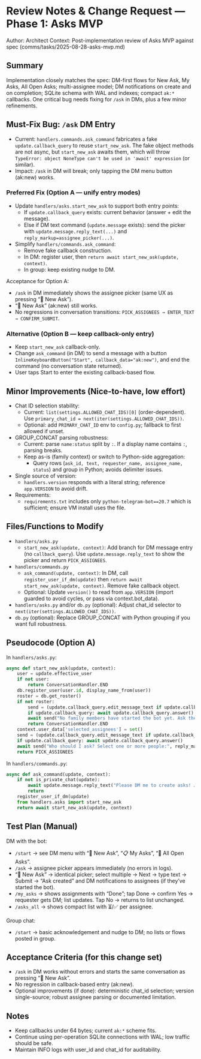 # Review Notes & Change Request — Phase 1: Asks MVP

Author: Architect
Context: Post-implementation review of Asks MVP against spec (comms/tasks/2025-08-28-asks-mvp.md)

## Summary
Implementation closely matches the spec: DM-first flows for New Ask, My Asks, All Open Asks; multi-assignee model; DM notifications on create and on completion; SQLite schema with WAL and indexes; compact `ak:*` callbacks. One critical bug needs fixing for `/ask` in DMs, plus a few minor refinements.

## Must-Fix Bug: `/ask` DM Entry
- Current: `handlers.commands.ask_command` fabricates a fake `update.callback_query` to reuse `start_new_ask`. The fake object methods are not async, but `start_new_ask` awaits them, which will throw `TypeError: object NoneType can't be used in 'await' expression` (or similar).
- Impact: `/ask` in DM will break; only tapping the DM menu button (ak:new) works.

### Preferred Fix (Option A — unify entry modes)
- Update `handlers/asks.start_new_ask` to support both entry points:
  - If `update.callback_query` exists: current behavior (answer + edit the message).
  - Else if DM text command (`update.message` exists): send the picker with `update.message.reply_text(...)` and `reply_markup=assignee_picker(...)`.
- Simplify `handlers/commands.ask_command`:
  - Remove fake callback construction.
  - In DM: register user, then `return await start_new_ask(update, context)`.
  - In group: keep existing nudge to DM.

Acceptance for Option A:
- `/ask` in DM immediately shows the assignee picker (same UX as pressing “📝 New Ask”).
- “📝 New Ask” (ak:new) still works.
- No regressions in conversation transitions: `PICK_ASSIGNEES → ENTER_TEXT → CONFIRM_SUBMIT`.

### Alternative (Option B — keep callback-only entry)
- Keep `start_new_ask` callback-only.
- Change `ask_command` (in DM) to send a message with a button `InlineKeyboardButton("Start", callback_data="ak:new")`, and end the command (no conversation state returned).
- User taps Start to enter the existing callback-based flow.

## Minor Improvements (Nice-to-have, low effort)
- Chat ID selection stability:
  - Current: `list(settings.ALLOWED_CHAT_IDS)[0]` (order-dependent). Use `primary_chat_id = next(iter(settings.ALLOWED_CHAT_IDS))`.
  - Optional: add `PRIMARY_CHAT_ID` env to `config.py`; fallback to first allowed if unset.
- GROUP_CONCAT parsing robustness:
  - Current: parse `name:status` split by `:`. If a display name contains `:`, parsing breaks.
  - Keep as-is (family context) or switch to Python-side aggregation:
    - Query rows (`ask_id, text, requester_name, assignee_name, status`) and group in Python; avoids delimiter issues.
- Single source of version:
  - `handlers.version` responds with a literal string; reference `app.VERSION` to avoid drift.
- Requirements:
  - `requirements.txt` includes only `python-telegram-bot==20.7` which is sufficient; ensure VM install uses the file.

## Files/Functions to Modify
- `handlers/asks.py`
  - `start_new_ask(update, context)`: Add branch for DM message entry (no `callback_query`). Use `update.message.reply_text` to show the picker and return `PICK_ASSIGNEES`.
- `handlers/commands.py`
  - `ask_command(update, context)`: In DM, call `register_user_if_dm(update)` then `return await start_new_ask(update, context)`. Remove fake callback object.
  - Optional: Update `version()` to read from `app.VERSION` (import guarded to avoid cycles, or pass via context.bot_data).
- `handlers/asks.py` and/or `db.py` (optional): Adjust chat_id selector to `next(iter(settings.ALLOWED_CHAT_IDS))`.
- `db.py` (optional): Replace GROUP_CONCAT with Python grouping if you want full robustness.

## Pseudocode (Option A)
In `handlers/asks.py`:
```python
async def start_new_ask(update, context):
    user = update.effective_user
    if not user:
        return ConversationHandler.END
    db.register_user(user.id, display_name_from(user))
    roster = db.get_roster()
    if not roster:
        send = (update.callback_query.edit_message_text if update.callback_query else update.message.reply_text)
        if update.callback_query: await update.callback_query.answer()
        await send("No family members have started the bot yet. Ask them to send /start to the bot first!")
        return ConversationHandler.END
    context.user_data['selected_assignees'] = set()
    send = (update.callback_query.edit_message_text if update.callback_query else update.message.reply_text)
    if update.callback_query: await update.callback_query.answer()
    await send("Who should I ask? Select one or more people:", reply_markup=assignee_picker(roster, set()))
    return PICK_ASSIGNEES
```

In `handlers/commands.py`:
```python
async def ask_command(update, context):
    if not is_private_chat(update):
        await update.message.reply_text("Please DM me to create asks! …")
        return
    register_user_if_dm(update)
    from handlers.asks import start_new_ask
    return await start_new_ask(update, context)
```

## Test Plan (Manual)
DM with the bot:
- `/start` → see DM menu with “📝 New Ask”, “📋 My Asks”, “👀 All Open Asks”.
- `/ask` → assignee picker appears immediately (no errors in logs).
- “📝 New Ask” → identical picker; select multiple → Next → type text → Submit → “Ask created” and DM notifications to assignees (if they’ve started the bot).
- `/my_asks` → shows assignments with “Done”; tap Done → confirm Yes → requester gets DM; list updates. Tap No → returns to list unchanged.
- `/asks_all` → shows compact list with ⏳/✅ per assignee.

Group chat:
- `/start` → basic acknowledgement and nudge to DM; no lists or flows posted in group.

## Acceptance Criteria (for this change set)
- `/ask` in DM works without errors and starts the same conversation as pressing “📝 New Ask”.
- No regression in callback-based entry (ak:new).
- Optional improvements (if done): deterministic chat_id selection; version single-source; robust assignee parsing or documented limitation.

## Notes
- Keep callbacks under 64 bytes; current `ak:*` scheme fits.
- Continue using per-operation SQLite connections with WAL; low traffic should be safe.
- Maintain INFO logs with user_id and chat_id for auditability.
